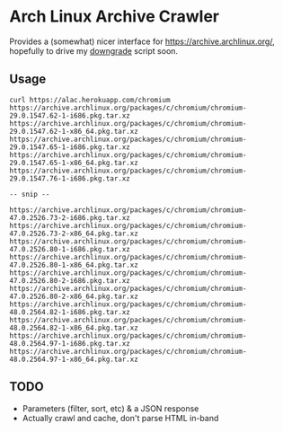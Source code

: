 # Arch Linux Archive Crawler

Provides a (somewhat) nicer interface for https://archive.archlinux.org/,
hopefully to drive my [downgrade][] script soon.

[downgrade]: https://github.com/pbrisbin/downgrade

## Usage

```
curl https://alac.herokuapp.com/chromium
https://archive.archlinux.org/packages/c/chromium/chromium-29.0.1547.62-1-i686.pkg.tar.xz
https://archive.archlinux.org/packages/c/chromium/chromium-29.0.1547.62-1-x86_64.pkg.tar.xz
https://archive.archlinux.org/packages/c/chromium/chromium-29.0.1547.65-1-i686.pkg.tar.xz
https://archive.archlinux.org/packages/c/chromium/chromium-29.0.1547.65-1-x86_64.pkg.tar.xz
https://archive.archlinux.org/packages/c/chromium/chromium-29.0.1547.76-1-i686.pkg.tar.xz

-- snip --

https://archive.archlinux.org/packages/c/chromium/chromium-47.0.2526.73-2-i686.pkg.tar.xz
https://archive.archlinux.org/packages/c/chromium/chromium-47.0.2526.73-2-x86_64.pkg.tar.xz
https://archive.archlinux.org/packages/c/chromium/chromium-47.0.2526.80-1-i686.pkg.tar.xz
https://archive.archlinux.org/packages/c/chromium/chromium-47.0.2526.80-1-x86_64.pkg.tar.xz
https://archive.archlinux.org/packages/c/chromium/chromium-47.0.2526.80-2-i686.pkg.tar.xz
https://archive.archlinux.org/packages/c/chromium/chromium-47.0.2526.80-2-x86_64.pkg.tar.xz
https://archive.archlinux.org/packages/c/chromium/chromium-48.0.2564.82-1-i686.pkg.tar.xz
https://archive.archlinux.org/packages/c/chromium/chromium-48.0.2564.82-1-x86_64.pkg.tar.xz
https://archive.archlinux.org/packages/c/chromium/chromium-48.0.2564.97-1-i686.pkg.tar.xz
https://archive.archlinux.org/packages/c/chromium/chromium-48.0.2564.97-1-x86_64.pkg.tar.xz
```

## TODO

- Parameters (filter, sort, etc) & a JSON response
- Actually crawl and cache, don't parse HTML in-band
